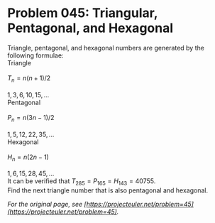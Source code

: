 # Problem 045: Triangular, Pentagonal, and Hexagonal
  
Triangle, pentagonal, and hexagonal numbers are generated by the following formulae:  
Triangle  
   
$T_n=n(n+1)/2$  
   
$1, 3, 6, 10, 15, \dots$  
Pentagonal  
   
$P_n=n(3n - 1)/2$  
   
$1, 5, 12, 22, 35, \dots$  
Hexagonal  
   
$H_n=n(2n - 1)$  
   
$1, 6, 15, 28, 45, \dots$  
It can be verified that $T_{285} = P_{165} = H_{143} = 40755$.  
Find the next triangle number that is also pentagonal and hexagonal.  

*For the original page, see [https://projecteuler.net/problem=45](https://projecteuler.net/problem=45).*
